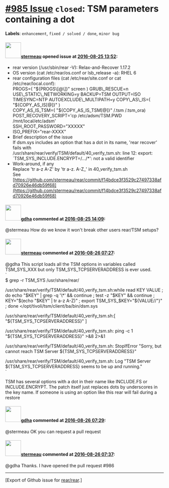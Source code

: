 [\#985 Issue](https://github.com/rear/rear/issues/985) `closed`: TSM parameters containing a dot
================================================================================================

**Labels**: `enhancement`, `fixed / solved / done`, `minor bug`

#### <img src="https://avatars.githubusercontent.com/u/11390759?v=4" width="50">[stermeau](https://github.com/stermeau) opened issue at [2016-08-25 13:52](https://github.com/rear/rear/issues/985):

-   rear version (/usr/sbin/rear -V): Relax-and-Recover 1.17.2
-   OS version (cat /etc/rear/os.conf or lsb\_release -a): RHEL 6
-   rear configuration files (cat /etc/rear/site.conf or cat
    /etc/rear/local.conf):  
    PROGS=( "${PROGS\[@\]}" screen )  
    GRUB\_RESCUE=n  
    USE\_STATIC\_NETWORKING=y  
    BACKUP=TSM  
    OUTPUT=ISO  
    TIMESYNC=NTP  
    AUTOEXCLUDE\_MULTIPATH=y  
    COPY\_AS\_IS=( "${COPY\_AS\_IS\[@\]}" )  
    COPY\_AS\_IS\_TSM=( "${COPY\_AS\_IS\_TSM\[@\]}" /.tsm /.tsm\_ora)  
    POST\_RECOVERY\_SCRIPT='cp /etc/adsm/TSM.PWD /mnt/local/etc/adsm'  
    SSH\_ROOT\_PASSWORD="XXXXX"  
    ISO\_PREFIX="rear-XXXX"
-   Brief description of the issue  
    If dsm.sys includes an option that has a dot in its name, 'rear
    recover' fails with  
    /usr/share/rear/verify/TSM/default/40\_verify\_tsm.sh: line 12:
    export: \`TSM\_SYS\_INCLUDE.ENCRYPT=/.../\*': not a valid identifier
-   Work-around, if any  
    Replace 'tr a-z A-Z' by 'tr a-z. A-Z\_' in 40\_verify\_tsm.sh  
    See  
    [https://github.com/stermeau/rear/commit/f14bdce3f3529c27497338afd70926e46db59f68](https://github.com/stermeau/rear/commit/f14bdce3f3529c27497338afd70926e46db59f68)

#### <img src="https://avatars.githubusercontent.com/u/888633?u=cdaeb31efcc0048d3619651aa18dd4b76e636b21&v=4" width="50">[gdha](https://github.com/gdha) commented at [2016-08-25 14:09](https://github.com/rear/rear/issues/985#issuecomment-242400116):

@stermeau How do we know it won't break other users rear/TSM setups?

#### <img src="https://avatars.githubusercontent.com/u/11390759?v=4" width="50">[stermeau](https://github.com/stermeau) commented at [2016-08-26 07:27](https://github.com/rear/rear/issues/985#issuecomment-242650697):

@gdha This script loads all the TSM options in variables called
TSM\_SYS\_XXX but only TSM\_SYS\_TCPSERVERADDRESS is ever used.  
\`  
$ grep -r TSM\_SYS /usr/share/rear/

/usr/share/rear/verify/TSM/default/40\_verify\_tsm.sh:while read KEY
VALUE ; do echo "$KEY" | grep -q '\*' && continue ; test -z "$KEY" &&
continue ; KEY="$(echo "$KEY" | tr a-z A-Z)" ; export
TSM\_SYS\_$KEY="${VALUE//"}" ; done
&lt;/opt/tivoli/tsm/client/ba/bin/dsm.sys

/usr/share/rear/verify/TSM/default/40\_verify\_tsm.sh:\[
"${TSM\_SYS\_TCPSERVERADDRESS}" \]

/usr/share/rear/verify/TSM/default/40\_verify\_tsm.sh: ping -c 1
"${TSM\_SYS\_TCPSERVERADDRESS}" &gt;&8 2&gt;&1

/usr/share/rear/verify/TSM/default/40\_verify\_tsm.sh: StopIfError
"Sorry, but cannot reach TSM Server ${TSM\_SYS\_TCPSERVERADDRESS}"

/usr/share/rear/verify/TSM/default/40\_verify\_tsm.sh: Log "TSM Server
${TSM\_SYS\_TCPSERVERADDRESS} seems to be up and running."  
\`

TSM has several options with a dot in their name like INCLUDE.FS or
INCLUDE.ENCRYPT. The patch itself just replaces dots by underscores in
the key name. If someone is using an option like this rear will fail
during a restore

#### <img src="https://avatars.githubusercontent.com/u/888633?u=cdaeb31efcc0048d3619651aa18dd4b76e636b21&v=4" width="50">[gdha](https://github.com/gdha) commented at [2016-08-26 07:29](https://github.com/rear/rear/issues/985#issuecomment-242651400):

@stermeau OK you can request a pull request

#### <img src="https://avatars.githubusercontent.com/u/11390759?v=4" width="50">[stermeau](https://github.com/stermeau) commented at [2016-08-26 07:37](https://github.com/rear/rear/issues/985#issuecomment-242653127):

@gdha Thanks. I have opened the pull request \#986

------------------------------------------------------------------------

\[Export of Github issue for
[rear/rear](https://github.com/rear/rear).\]
